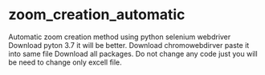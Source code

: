 # zoom_creation_automatic
Automatic zoom creation method using python selenium webdriver
Download pyton 3.7 it will be better.
Download chromowebdirver paste it into same file
Download all packages.
Do not change any code just you will be need to change only excell file.
